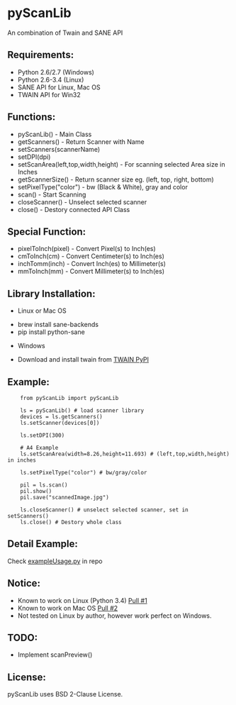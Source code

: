 pyScanLib
=============================

An combination of Twain and SANE API

Requirements:
------------
* Python 2.6/2.7 (Windows) 
* Python 2.6-3.4 (Linux)
* SANE API for Linux, Mac OS
* TWAIN API for Win32

Functions:
------------
* pyScanLib() - Main Class
* getScanners() - Return Scanner with Name
* setScanners(scannerName)
* setDPI(dpi)
* setScanArea(left,top,width,height) - For scanning selected Area size in Inches
* getScannerSize() - Return scanner size eg. (left, top, right, bottom)
* setPixelType("color") - bw (Black & White), gray and color
* scan() - Start Scanning
* closeScanner() - Unselect selected scanner
* close() - Destory connected API Class

Special Function:
----------------
* pixelToInch(pixel) - Convert Pixel(s) to Inch(es)
* cmToInch(cm) - Convert Centimeter(s) to Inch(es)
* inchTomm(inch) - Convert Inch(es) to Millimeter(s)
* mmToInch(mm) - Convert Millimeter(s) to Inch(es)

Library Installation:
------------------
- Linux or Mac OS
 * brew install sane-backends
 * pip install python-sane
- Windows
 * Download and install twain from [TWAIN PyPI](https://pypi.python.org/pypi/twain)

Example:
------------
        
        from pyScanLib import pyScanLib

        ls = pyScanLib() # load scanner library
        devices = ls.getScanners()
        ls.setScanner(devices[0])

        ls.setDPI(300)
        
        # A4 Example
        ls.setScanArea(width=8.26,height=11.693) # (left,top,width,height) in inches

        ls.setPixelType("color") # bw/gray/color

        pil = ls.scan()
        pil.show()
        pil.save("scannedImage.jpg")
        
        ls.closeScanner() # unselect selected scanner, set in setScanners()
        ls.close() # Destory whole class
        
Detail Example:
------------
Check [exampleUsage.py](exampleUsage.py) in repo

Notice:
------------
* Known to work on Linux (Python 3.4) [Pull #1](https://github.com/soachishti/pyScanLib/pull/1)
* Known to work on Mac OS [Pull #2](https://github.com/soachishti/pyScanLib/pull/2)
* Not tested on Linux by author, however work perfect on Windows.

TODO:
-------
* Implement scanPreview()

License:
------------
pyScanLib uses BSD 2-Clause License.
